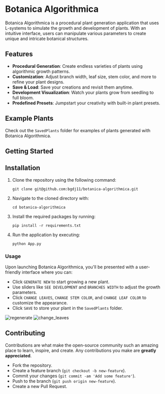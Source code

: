 # Botanica Algorithmica

Botanica Algorithmica is a procedural plant generation application that uses L-systems to simulate the growth and development of plants. With an intuitive interface, users can manipulate various parameters to create unique and intricate botanical structures.

## Features

- **Procedural Generation**: Create endless varieties of plants using algorithmic growth patterns.
- **Customization**: Adjust branch width, leaf size, stem color, and more to refine your plant designs.
- **Save & Load**: Save your creations and revisit them anytime.
- **Development Visualization**: Watch your plants grow from seedling to full bloom.
- **Predefined Presets**: Jumpstart your creativity with built-in plant presets.

## Example Plants

Check out the `SavedPlants` folder for examples of plants generated with Botanica Algorithmica.

## Getting Started

## Installation

1. Clone the repository using the following command:

   ```shell
   git clone git@github.com:bgdj11/botanica-algorithmica.git
   ```

2. Navigate to the cloned directory with:

    ```shell
    cd botanica-algorithmica
    ```

3. Install the required packages by running:

    ```shell
    pip install -r requirements.txt
    ```

4. Run the application by executing:

    ```shell
    python App.py
    ```

### Usage

Upon launching Botanica Algorithmica, you'll be presented with a user-friendly interface where you can:

- Click `GENERATE NEW` to start growing a new plant.
- Use sliders like `SEE DEVELOPMENT` and `BRANCHES WIDTH` to adjust the growth parameters.
- Click `CHANGE LEAVES`, `CHANGE STEM COLOR`, and `CHANGE LEAF COLOR` to customize the appearance.
- Click `SAVE` to store your plant in the `SavedPlants` folder.

![regenerate](https://github.com/bgdj11/botanica-algorithmica/assets/149267502/35ad5d9a-2485-4147-92e4-52105f027a4f)
![change_leaves](https://github.com/bgdj11/botanica-algorithmica/assets/149267502/e15c43fa-d630-47ad-8f59-8a0a2b0ccd5d)

## Contributing

Contributions are what make the open-source community such an amazing place to learn, inspire, and create. Any contributions you make are **greatly appreciated**.

- Fork the repository.
- Create a feature branch (`git checkout -b new-feature`).
- Commit your changes (`git commit -am 'Add some feature'`).
- Push to the branch (`git push origin new-feature`).
- Create a new Pull Request.
